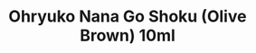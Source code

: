 ---
layout: product
title: "Ohryuko Nana Go Shoku (Olive Brown) 10ml"
price: "330" 
desc: "Nitro 10mL"
img_path: "/assets/img/RC330.webp"
brand: "AK "
available: true
special_offer: false
new: false
soon: false
cat: "020000"
subcat: "020200"
subsubcat: "020201"
sifra: "RC330"
popular: false
---